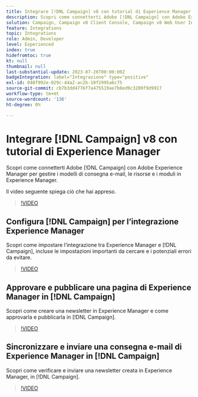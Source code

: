 ```yaml
---
title: Integrare [!DNL Campaign] v8 con tutorial di Experience Manager
description: Scopri come connetterti Adobe [!DNL Campaign] con Adobe Experience Manager per gestire i modelli di consegna e-mail, le risorse e i moduli in Experience Manager.
solution: Campaign, Campaign v8 Client Console, Campaign v8 Web User Interface, Experience Manager
feature: Integrations
topic: Integrations
role: Admin, Developer
level: Experienced
index: true
hidefromtoc: true
kt: null
thumbnail: null
last-substantial-update: 2023-07-26T00:00:00Z
badgeIntegration: label="Integrazione" type="positive"
exl-id: 040f992e-029c-44a2-ac2b-10f2995a6c75
source-git-commit: cb7b3dd4776f7a475519ae7b8ed9c3209f9d9917
workflow-type: tm+mt
source-wordcount: '136'
ht-degree: 0%

---
```


# Integrare [!DNL Campaign] v8 con tutorial di Experience Manager

Scopri come connetterti Adobe [!DNL Campaign] con Adobe Experience Manager per gestire i modelli di consegna e-mail, le risorse e i moduli in Experience Manager.

Il video seguente spiega ciò che hai appreso.

>[!VIDEO](https://video.tv.adobe.com/v/340319?quality=12&learn=on)

## Configura [!DNL Campaign] per l’integrazione Experience Manager

Scopri come impostare l’integrazione tra Experience Manager e [!DNL Campaign], incluse le impostazioni importanti da cercare e i potenziali errori da evitare.

>[!VIDEO](https://video.tv.adobe.com/v/340121?quality=12&learn=on)

## Approvare e pubblicare una pagina di Experience Manager in [!DNL Campaign]

Scopri come creare una newsletter in Experience Manager e come approvarla e pubblicarla in [!DNL Campaign].

>[!VIDEO](https://video.tv.adobe.com/v/340678?quality=12&learn=on)

## Sincronizzare e inviare una consegna e-mail di Experience Manager in [!DNL Campaign]

Scopri come verificare e inviare una newsletter creata in Experience Manager, in [!DNL Campaign].

>[!VIDEO](https://video.tv.adobe.com/v/340151?quality=12&learn=on)
